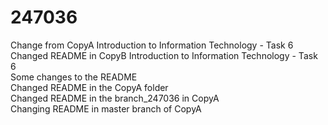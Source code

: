 # 247036

Change from CopyA Introduction to Information Technology - Task 6  
Changed README in CopyB Introduction to Information Technology - Task 6  
Some changes to the README  
Changed README in the CopyA folder  
Changed README in the branch_247036 in CopyA  
Changing README in master branch of CopyA  
